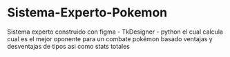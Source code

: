 # Sistema-Experto-Pokemon
Sistema experto construido con figma - TkDesigner - python el cual calcula cual es el mejor oponente para un combate pokémon basado ventajas y desventajas de tipos asi como stats totales 
